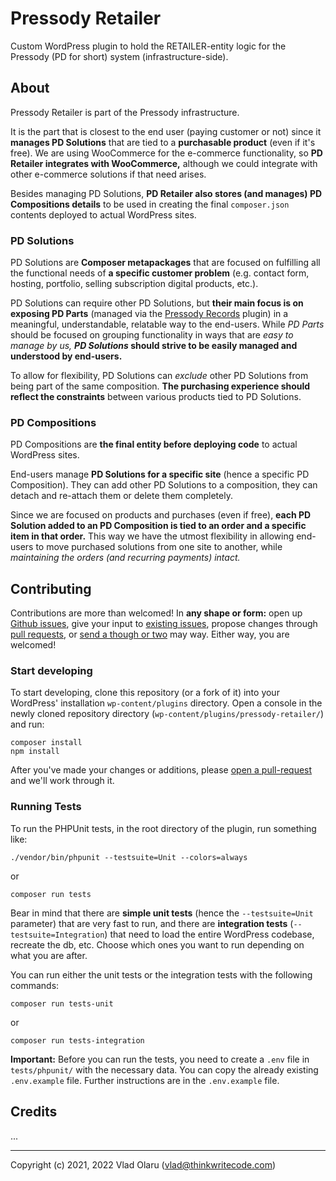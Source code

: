# Pressody Retailer

Custom WordPress plugin to hold the RETAILER-entity logic for the Pressody (PD for short) system (infrastructure-side).

## About

Pressody Retailer is part of the Pressody infrastructure.

It is the part that is closest to the end user (paying customer or not) since it **manages PD Solutions** that are tied to a **purchasable product** (even if it's free). We are using WooCommerce for the e-commerce functionality, so **PD Retailer integrates with WooCommerce,** although we could integrate with other e-commerce solutions if that need arises.

Besides managing PD Solutions, **PD Retailer also stores (and manages) PD Compositions details** to be used in creating the final `composer.json` contents deployed to actual WordPress sites.

### PD Solutions

PD Solutions are **Composer metapackages** that are focused on fulfilling all the functional needs of **a specific customer problem** (e.g. contact form, hosting, portfolio, selling subscription digital products, etc.).

PD Solutions can require other PD Solutions, but **their main focus is on exposing PD Parts** (managed via the [Pressody Records](https://github.com/pressody/pressody-records) plugin) in a meaningful, understandable, relatable way to the end-users. While _PD Parts_ should be focused on grouping functionality in ways that are _easy to manage by us,_ **_PD Solutions_ should strive to be easily managed and understood by end-users.**

To allow for flexibility, PD Solutions can _exclude_ other PD Solutions from being part of the same composition. **The purchasing experience should reflect the constraints** between various products tied to PD Solutions.

### PD Compositions

PD Compositions are **the final entity before deploying code** to actual WordPress sites.

End-users manage **PD Solutions for a specific site** (hence a specific PD Composition). They can add other PD Solutions to a composition, they can detach and re-attach them or delete them completely.

Since we are focused on products and purchases (even if free), **each PD Solution added to an PD Composition is tied to an order and a specific item in that order.** This way we have the utmost flexibility in allowing end-users to move purchased solutions from one site to another, while _maintaining the orders (and recurring payments) intact._ 

## Contributing

Contributions are more than welcomed! In **any shape or form:** open up [Github issues](https://github.com/pressody/pressody-retailer/issues/new), give your input to [existing issues](https://github.com/pressody/pressody-retailer/issues), propose changes through [pull requests](https://github.com/pressody/pressody-retailer/pulls), or [send a though or two](vladpotter85@gmail.com) may way. Either way, you are welcomed!

### Start developing

To start developing, clone this repository (or a fork of it) into your WordPress' installation `wp-content/plugins` directory. Open a console in the newly cloned repository directory (`wp-content/plugins/pressody-retailer/`) and run:

```
composer install
npm install
```

After you've made your changes or additions, please [open a pull-request](https://docs.github.com/en/pull-requests/collaborating-with-pull-requests/proposing-changes-to-your-work-with-pull-requests) and we'll work through it.

### Running Tests

To run the PHPUnit tests, in the root directory of the plugin, run something like:

```
./vendor/bin/phpunit --testsuite=Unit --colors=always
```
or
```
composer run tests
```

Bear in mind that there are **simple unit tests** (hence the `--testsuite=Unit` parameter) that are very fast to run, and there are **integration tests** (`--testsuite=Integration`) that need to load the entire WordPress codebase, recreate the db, etc. Choose which ones you want to run depending on what you are after.

You can run either the unit tests or the integration tests with the following commands:

```
composer run tests-unit
```
or
```
composer run tests-integration
```

**Important:** Before you can run the tests, you need to create a `.env` file in `tests/phpunit/` with the necessary data. You can copy the already existing `.env.example` file. Further instructions are in the `.env.example` file.

## Credits

...

---

Copyright (c) 2021, 2022 Vlad Olaru (vlad@thinkwritecode.com)
